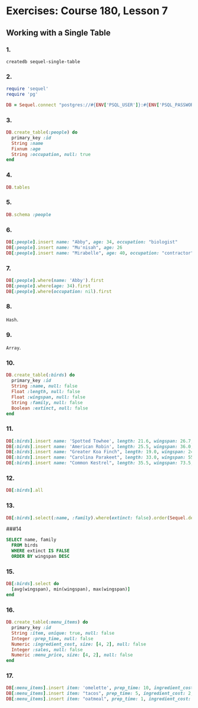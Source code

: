 # Exercises: Course 180, Lesson 7

## Working with a Single Table

### 1.

```
createdb sequel-single-table
```

### 2.

```ruby
require 'sequel'
require 'pg'

DB = Sequel.connect "postgres://#{ENV['PSQL_USER']}:#{ENV['PSQL_PASSWORD']}@#{ENV['PSQL_HOST']}:#{ENV['PSQL_PORT']}/sequel-single-table"
```

### 3.

```ruby
DB.create_table(:people) do
  primary_key :id
  String :name
  Fixnum :age
  String :occupation, null: true
end
```

### 4.

```ruby
DB.tables
```

### 5.

```ruby
DB.schema :people
```

### 6.

```ruby
DB[:people].insert name: "Abby", age: 34, occupation: "biologist"
DB[:people].insert name: "Mu'nisah", age: 26
DB[:people].insert name: "Mirabelle", age: 40, occupation: "contractor"
```

### 7.

```ruby
DB[:people].where(name: 'Abby').first
DB[:people].where(age: 34).first
DB[:people].where(occupation: nil).first
```

### 8.

`Hash`.

### 9.

`Array`.

### 10.

```ruby
DB.create_table(:birds) do
  primary_key :id
  String :name, null: false
  Float :length, null: false
  Float :wingspan, null: false
  String :family, null: false
  Boolean :extinct, null: false
end
```

### 11.

```ruby
DB[:birds].insert name: 'Spotted Towhee', length: 21.6, wingspan: 26.7, family: 'Emberizidae', extinct: false
DB[:birds].insert name: 'American Robin', length: 25.5, wingspan: 36.0, family: 'Turdidae', extinct: false
DB[:birds].insert name: "Greater Koa Finch", length: 19.0, wingspan: 24.0, family: "Fringillidae", extinct: true
DB[:birds].insert name: "Carolina Parakeet", length: 33.0, wingspan: 55.8, family: "Psittacidae", extinct: true
DB[:birds].insert name: "Common Kestrel", length: 35.5, wingspan: 73.5, family: "Falconidae", extinct: false
```

### 12.

```ruby
DB[:birds].all
```

### 13.

```ruby
DB[:birds].select(:name, :family).where(extinct: false).order(Sequel.desc(:wingspan)).all
```

###14

```sql
SELECT name, family
  FROM birds
  WHERE extinct IS FALSE
  ORDER BY wingspan DESC
```

### 15.

```ruby
DB[:birds].select do
  [avg(wingspan), min(wingspan), max(wingspan)]
end
```

### 16.

```ruby
DB.create_table(:menu_items) do
  primary_key :id
  String :item, unique: true, null: false
  Integer :prep_time, null: false
  Numeric :ingredient_cost, size: [4, 2], null: false
  Integer :sales, null: false
  Numeric :menu_price, size: [4, 2], null: false
end
```

### 17.

```ruby
DB[:menu_items].insert item: 'omelette', prep_time: 10, ingredient_cost: 1.50, sales: 182, menu_price: 7.99
DB[:menu_items].insert item: "tacos", prep_time: 5, ingredient_cost: 2, sales: 254, menu_price: 8.99
DB[:menu_items].insert item: "oatmeal", prep_time: 1, ingredient_cost: 0.5, sales: 79, menu_price: 5.99
```
